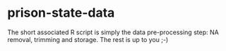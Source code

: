 # prison-state-data

The short associated R script is simply the data pre-processing step: NA removal, trimming and storage. The rest is up to you ;-)
